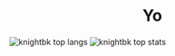 <h1 align="center">Yo</h1>

<p>
<img align="center" src="https://github-readme-stats.vercel.app/api/top-langs/?username=knightbk&layout=compact" alt="knightbk top langs" />
<img align="center" src="https://github-readme-stats.vercel.app/api?username=knightbk&show_icons=true&count_private=true&hide=stars&line_height=24" alt="knightbk top stats" />
</p>
